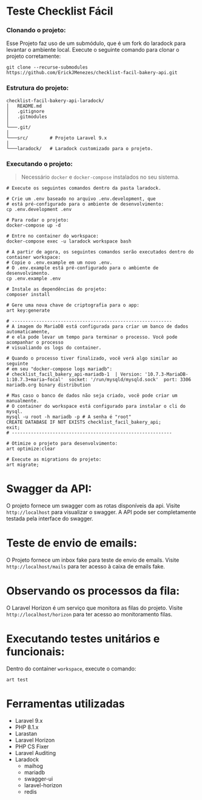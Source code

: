 # Teste Checklist Fácil

### Clonando o projeto:
Esse Projeto faz uso de um submódulo, que é um fork do laradock para levantar o ambiente local. Execute o seguinte comando para clonar o projeto corretamente:
```shell
git clone --recurse-submodules https://github.com/ErickJMenezes/checklist-facil-bakery-api.git
```

### Estrutura do projeto:
```
checklist-facil-bakery-api-laradock/
│   README.md
│   .gitignore
│   .gitmodules
│
└───.git/
│
└───src/        # Projeto Laravel 9.x
│
└───laradock/   # Laradock customizado para o projeto.
```

### Executando o projeto:
> Necessário `docker` e `docker-compose` instalados no seu sistema.

```shell
# Execute os seguintes comandos dentro da pasta laradock.

# Crie um .env baseado no arquivo .env.development, que 
# está pré-configurado para o ambiente de desenvolvimento:
cp .env.development .env

# Para rodar o projeto:
docker-compose up -d

# Entre no container do workspace:
docker-compose exec -u laradock workspace bash

# A partir de agora, os seguintes comandos serão executados dentro do container workspace:
# Copie o .env.example em um novo .env.
# O .env.example está pré-configurado para o ambiente de desenvolvimento.
cp .env.example .env

# Instale as dependências do projeto:
composer install

# Gere uma nova chave de criptografia para o app:
art key:generate

# -----------------------------------------------------------
# A imagem do MariaDB está configurada para criar um banco de dados automaticamente,
# e ela pode levar um tempo para terminar o processo. Você pode acompanhar o processo
# visualiando os logs do container.

# Quando o processo tiver finalizado, você verá algo similar ao seguinte 
# em seu "docker-compose logs mariadb":
# checklist_facil_bakery_api-mariadb-1  | Version: '10.7.3-MariaDB-1:10.7.3+maria~focal'  socket: '/run/mysqld/mysqld.sock'  port: 3306  mariadb.org binary distribution

# Mas caso o banco de dados não seja criado, você pode criar um manualmente.
# O container do workspace está configurado para instalar o cli do mysql.
mysql -u root -h mariadb -p # A senha é "root"
CREATE DATABASE IF NOT EXISTS checklist_facil_bakery_api;
exit;
# -----------------------------------------------------------

# Otimize o projeto para desenvolvimento:
art optimize:clear

# Execute as migrations do projeto:
art migrate;
```

# Swagger da API:
O projeto fornece um swagger com as rotas disponíveis da api.
Visite `http://localhost` para visualizar o swagger. A API pode ser completamente testada pela interface do swagger.

# Teste de envio de emails:
O Projeto fornece um inbox fake para teste de envio de emails. 
Visite `http://localhost/mails` para ter acesso à caixa de emails fake.

# Observando os processos da fila:
O Laravel Horizon é um serviço que monitora as filas do projeto.
Visite `http://localhost/horizon` para ter acesso ao monitoramento filas.

# Executando testes unitários e funcionais:
Dentro do container `workspace`, execute o comando:
```shell
art test
```

# Ferramentas utilizadas
- Laravel 9.x
- PHP 8.1.x
- Larastan
- Laravel Horizon
- PHP CS Fixer
- Laravel Auditing
- Laradock
  - maihog
  - mariadb
  - swagger-ui
  - laravel-horizon
  - redis
